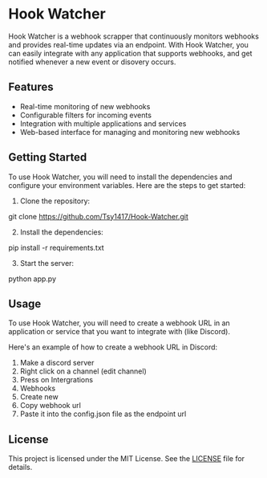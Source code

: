 # Hook Watcher

Hook Watcher is a webhook scrapper that continuously monitors webhooks and provides real-time updates via an endpoint. With Hook Watcher, you can easily integrate with any application that supports webhooks, and get notified whenever a new event or disovery occurs.

## Features

- Real-time monitoring of new webhooks
- Configurable filters for incoming events
- Integration with multiple applications and services
- Web-based interface for managing and monitoring new webhooks

## Getting Started

To use Hook Watcher, you will need to install the dependencies and configure your environment variables. Here are the steps to get started:

1. Clone the repository:

git clone https://github.com/Tsy1417/Hook-Watcher.git

2. Install the dependencies:

pip install -r requirements.txt

3. Start the server:

python app.py

## Usage

To use Hook Watcher, you will need to create a webhook URL in an application or service that you want to integrate with (like Discord).

Here's an example of how to create a webhook URL in Discord:

1. Make a discord server
2. Right click on a channel (edit channel)
3. Press on Intergrations
4. Webhooks
5. Create new
6. Copy webhook url
7. Paste it into the config.json file as the endpoint url

## License

This project is licensed under the MIT License. See the [LICENSE](LICENSE) file for details.
